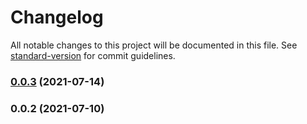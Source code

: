 # Changelog

All notable changes to this project will be documented in this file. See [standard-version](https://github.com/conventional-changelog/standard-version) for commit guidelines.

### [0.0.3](https://github.com/distributedvc/custodi/compare/v0.0.2...v0.0.3) (2021-07-14)

### 0.0.2 (2021-07-10)
